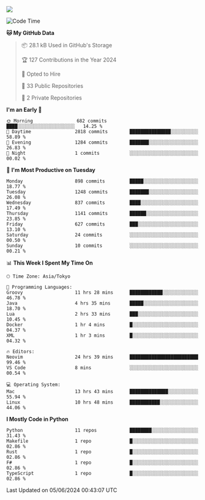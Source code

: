 ![](https://komarev.com/ghpvc/?username=kitagawa-hr)

<!--START_SECTION:waka-->
![Code Time](http://img.shields.io/badge/Code%20Time-850%20hrs%202%20mins-blue)

**🐱 My GitHub Data** 

> 📦 28.1 kB Used in GitHub's Storage 
 > 
> 🏆 127 Contributions in the Year 2024
 > 
> 💼 Opted to Hire
 > 
> 📜 33 Public Repositories 
 > 
> 🔑 2 Private Repositories 
 > 
**I'm an Early 🐤** 

```text
🌞 Morning                682 commits         ████░░░░░░░░░░░░░░░░░░░░░   14.25 % 
🌆 Daytime                2818 commits        ███████████████░░░░░░░░░░   58.89 % 
🌃 Evening                1284 commits        ███████░░░░░░░░░░░░░░░░░░   26.83 % 
🌙 Night                  1 commits           ░░░░░░░░░░░░░░░░░░░░░░░░░   00.02 % 
```
📅 **I'm Most Productive on Tuesday** 

```text
Monday                   898 commits         █████░░░░░░░░░░░░░░░░░░░░   18.77 % 
Tuesday                  1248 commits        ███████░░░░░░░░░░░░░░░░░░   26.08 % 
Wednesday                837 commits         ████░░░░░░░░░░░░░░░░░░░░░   17.49 % 
Thursday                 1141 commits        ██████░░░░░░░░░░░░░░░░░░░   23.85 % 
Friday                   627 commits         ███░░░░░░░░░░░░░░░░░░░░░░   13.10 % 
Saturday                 24 commits          ░░░░░░░░░░░░░░░░░░░░░░░░░   00.50 % 
Sunday                   10 commits          ░░░░░░░░░░░░░░░░░░░░░░░░░   00.21 % 
```


📊 **This Week I Spent My Time On** 

```text
🕑︎ Time Zone: Asia/Tokyo

💬 Programming Languages: 
Groovy                   11 hrs 28 mins      ████████████░░░░░░░░░░░░░   46.78 % 
Java                     4 hrs 35 mins       █████░░░░░░░░░░░░░░░░░░░░   18.70 % 
Lua                      2 hrs 33 mins       ███░░░░░░░░░░░░░░░░░░░░░░   10.45 % 
Docker                   1 hr 4 mins         █░░░░░░░░░░░░░░░░░░░░░░░░   04.37 % 
XML                      1 hr 3 mins         █░░░░░░░░░░░░░░░░░░░░░░░░   04.32 % 

🔥 Editors: 
Neovim                   24 hrs 39 mins      █████████████████████████   99.46 % 
VS Code                  8 mins              ░░░░░░░░░░░░░░░░░░░░░░░░░   00.54 % 

💻 Operating System: 
Mac                      13 hrs 43 mins      ██████████████░░░░░░░░░░░   55.94 % 
Linux                    10 hrs 48 mins      ███████████░░░░░░░░░░░░░░   44.06 % 
```

**I Mostly Code in Python** 

```text
Python                   11 repos            ████████░░░░░░░░░░░░░░░░░   31.43 % 
Makefile                 1 repo              █░░░░░░░░░░░░░░░░░░░░░░░░   02.86 % 
Rust                     1 repo              █░░░░░░░░░░░░░░░░░░░░░░░░   02.86 % 
F#                       1 repo              █░░░░░░░░░░░░░░░░░░░░░░░░   02.86 % 
TypeScript               1 repo              █░░░░░░░░░░░░░░░░░░░░░░░░   02.86 % 
```




 Last Updated on 05/06/2024 00:43:07 UTC
<!--END_SECTION:waka-->

